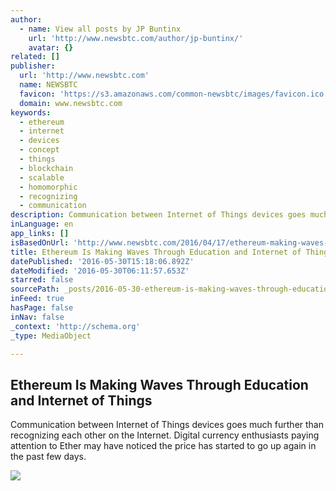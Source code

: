 ```yaml
---
author:
  - name: View all posts by JP Buntinx
    url: 'http://www.newsbtc.com/author/jp-buntinx/'
    avatar: {}
related: []
publisher:
  url: 'http://www.newsbtc.com'
  name: NEWSBTC
  favicon: 'https://s3.amazonaws.com/common-newsbtc/images/favicon.ico'
  domain: www.newsbtc.com
keywords:
  - ethereum
  - internet
  - devices
  - concept
  - things
  - blockchain
  - scalable
  - homomorphic
  - recognizing
  - communication
description: Communication between Internet of Things devices goes much further than recognizing each other on the Internet. Digital currency enthusiasts paying attention to Ether may have noticed the price has started to go up again in the past few days.
inLanguage: en
app_links: []
isBasedOnUrl: 'http://www.newsbtc.com/2016/04/17/ethereum-making-waves-education-internet-things/'
title: Ethereum Is Making Waves Through Education and Internet of Things
datePublished: '2016-05-30T15:18:06.892Z'
dateModified: '2016-05-30T06:11:57.653Z'
starred: false
sourcePath: _posts/2016-05-30-ethereum-is-making-waves-through-education-and-internet-of-t.md
inFeed: true
hasPage: false
inNav: false
_context: 'http://schema.org'
_type: MediaObject

---
```

<article style=""><h1>Ethereum Is Making Waves Through Education and Internet of Things</h1><p>Communication between Internet of Things devices goes much further than recognizing each other on the Internet. Digital currency enthusiasts paying attention to Ether may have noticed the price has started to go up again in the past few days.</p><img src="http://s3.amazonaws.com/main-newsbtc-images/2016/04/17183016/Ethereum14-e1460914228807.png" /></article>